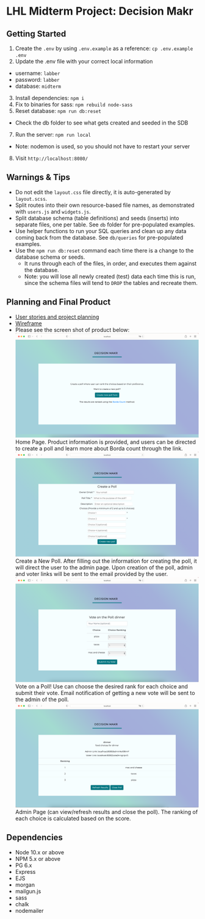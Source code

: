 LHL Midterm Project: Decision Makr
=========

## Getting Started

1. Create the `.env` by using `.env.example` as a reference: `cp .env.example .env`
2. Update the .env file with your correct local information 
  - username: `labber` 
  - password: `labber` 
  - database: `midterm`
3. Install dependencies: `npm i`
4. Fix to binaries for sass: `npm rebuild node-sass`
5. Reset database: `npm run db:reset`
  - Check the db folder to see what gets created and seeded in the SDB
7. Run the server: `npm run local`
  - Note: nodemon is used, so you should not have to restart your server
8. Visit `http://localhost:8080/`

## Warnings & Tips

- Do not edit the `layout.css` file directly, it is auto-generated by `layout.scss`.
- Split routes into their own resource-based file names, as demonstrated with `users.js` and `widgets.js`.
- Split database schema (table definitions) and seeds (inserts) into separate files, one per table. See `db` folder for pre-populated examples. 
- Use helper functions to run your SQL queries and clean up any data coming back from the database. See `db/queries` for pre-populated examples.
- Use the `npm run db:reset` command each time there is a change to the database schema or seeds. 
  - It runs through each of the files, in order, and executes them against the database. 
  - Note: you will lose all newly created (test) data each time this is run, since the schema files will tend to `DROP` the tables and recreate them.

## Planning and Final Product
- [User stories and project planning](https://docs.google.com/document/d/1ItWgjM_ccWPtv-EIqeQDQ3-iT91uW4oHItH7x82KtnM/edit?usp=sharing)
- [Wireframe](https://www.figma.com/file/Q68LekRzeEsw6xQ4Dk9G3H/decisionMakr?node-id=0%3A1)
- Please see the screen shot of product below:
!["Home Page"](/docs/front.png)
Home Page. Product information is provided, and users can be directed to create a poll and learn more about Borda count through the link.
!["New Poll"](/docs/new.png)
Create a New Poll. After filling out the information for creating the poll, it will direct the user to the admin page. Upon creation of the poll, admin and voter links will be sent to the email provided by the user.
!["Vote on a Poll"](/docs/vote.png)
Vote on a Poll! Use can choose the desired rank for each choice and submit their vote. Email notification of getting a new vote will be sent to the admin of the poll.
!["Vote on a Poll"](/docs/admin.png)
Admin Page (can view/refresh results and close the poll).
The ranking of each choice is calculated based on the score.

## Dependencies

- Node 10.x or above
- NPM 5.x or above
- PG 6.x
- Express
- EJS
- morgan
- mailgun.js
- sass
- chalk
- nodemailer

